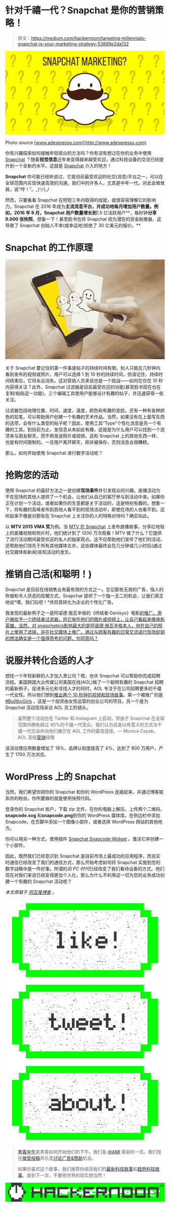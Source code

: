 # 针对千禧一代？Snapchat 是你的营销策略！

> 原文：<https://medium.com/hackernoon/targeting-millennials-snapchat-is-your-marketing-strategy-53889e2da132>

![](img/e4207db27764bd6294a674c358c0562a.png)

Photo source [www.adespresso.com](http://www.adespresso.com)

你有兴趣探索如何接触年轻观众的方法吗？你有没有想过在你的业务中使用 [Snapchat](http://www.snapchat.com/) ？随着**视觉信息**近年来变得越来越受欢迎，通过科技设备的交流已经提升到一个全新的水平。这就是 [Snapchat](https://hackernoon.com/tagged/snapchat) 介入的地方！

**Snapchat** 你可能已经听说过，它是目前最受欢迎的社交(消息)平台之一，可以在全球范围内实现快速高效的沟通。我们中的许多人，尤其是中年一代，对此会耸耸肩，说“哼！”。\_(ツ)_/

然而，只要看看 Snapchat 在短短三年内取得的成就，就很容易理解它的影响力。Snapchat 在 2016 年成为**主流消息平台，并成功地每月增加用户数量。例如，2016 年 9 月，Snapchat 用户数量增长到**1.5 亿活跃用户**，每秒钟**分享 9.000 张快照**。想象一下！甚至脸书也将 Snapchat 视为潜在的资金助推器，这导致了 Snapchat 创始人不幸(或幸运地)拒绝了 30 亿美元的报价。**

# Snapchat 的工作原理

![](img/c3d663b3486566c664eafdc2664e29e4.png)

关于 Snapchat 要记住的第一件事是帖子的持续时间有限。别人只能在几秒钟内看到发布的视频或照片。用户可以选择 1 到 10 秒的持续时间，但请记住，持续时间结束后，它将永远消失。这对营销人员来说也是一个挑战——如何在仅仅 10 秒内获得关注？此外，Snapchat 过滤器是目前最受欢迎的功能(甚至脸书现在也在复制/粘贴这一功能)，三个编辑工具使用户能够设计有趣的帖子，并迅速获得一些关注。

过滤器包括地理位置，时间，速度，温度，颜色和有趣的变脸。还有一种有各种颜色的铅笔，可以帮助用户创建一个有趣的艺术作品。当然，如果没有在上面写东西的选项，会有什么类型的帖子呢？因此，使用工具“Type”个性化消息是另一个有趣的工具。到目前为止，发信息从未如此有趣，这就是为什么用户可以找到一个选项来与朋友聊天，而不用发送照片或视频。这和 Snapchat 上的其他东西一样，也是有时间限制的。一旦用户离开聊天，除非被保存，否则消息会很糟糕。

那么，如何开始使用 Snapchat 进行数字活动呢？

# 抢购您的活动

使用 Snapchat 的最好方法之一是创建**现场事件**并引发观众的兴趣。直播活动为不在现场的其他人提供了一个机会，让他们从自己的客厅参与到活动中来。如果你正在计划一个活动，或者如果你的生意都是关于活动的，这是特别有趣的。想象一下，将有趣的高峰发布到其他人看不到的现场活动中，即使在场的人也看不到。这听起来不像是对那些在 Snapchat 上关注你的人的特殊对待吗？确实如此。

以 **MTV 2015 VMA 奖**为例。当 [MTV 在 Snapchat](http://adage.com/article/media/mtv-expects-lots-snapchatting-vmas-taco-bell/305591/) 上发布直播故事，分享红地毯上的直播视频和照片时，他们统计到了 1200 万次观看！MTV 做了什么？它提供了流行活动期间最受欢迎的名人的独家观点。这不仅帮助他们宣传了他们的活动，还帮助他们领先于所有其他媒体五步，这些媒体最终会在几分钟或几小时后(通过社交媒体和新闻)告知活动的发生。

# 推销自己活(和聪明！)

Snapchat 是目前在线销售业务最有效的方式之一。忘记那些无效的广告，恼人的吹嘘和令人厌恶的炫耀方式。Snapchat 提供了一个独一无二的机会，让我们真正地说*嘿，我们玩吧！*并将其转化为企业的个性化广告。

我发现的最新例子之一是阿诺德·施瓦辛格的《终结者:Genisys》电影[的推广。用户被给予一个终结者过滤器，将它放在他们的图片或视频上，让自己看起来像电影英雄。当然，对 s*napchaters*影响最大的是阿诺德·施瓦辛格本人，他在自己的照片上使用了滤镜，并在社交媒体上推广。通过与顾客有趣的日常交流进行现场促销的想法确实是一个值得思考的问题，你同意吗？](http://www.complex.com/pop-culture/2016/02/arnold-schwarzenegger-snapchat)

# 说服并转化合适的人才

想找一个年轻新鲜的人才加入贵公司？嗯，也许 Snapchat 可以帮助你完成招聘流程。美国跨国大众传媒公司美国在线(AOL)做了一个聪明有趣的 Snapchat 招聘的最新例子。促进多元化和寻找人才的同时，AOL 专注于在公司招聘更多的千禧一代女性。所以他们想到[推出两个 10 秒钟的视频和现场故事](http://www.adweek.com/news/technology/how-aol-used-snapchat-recruitment-tool-millennial-women-171803)。第一个被推广的是 [#BuiltbyGirls](http://www.builtbygirls.com/) ，这是一个投资由女性运营的创业公司的项目。另一个是为 Snapchat 活动现场采访 AOL 员工的镜头。

> 虽然整个活动也在 Twitter 和 Instagram 上启动，但由于 Snapchat 在全球范围内拥有超过 40%的千禧一代受众，我们认为这是以有意义的方式与千禧一代交谈并向他们展示在 AOL 工作的最佳途径。— Monica Cepak，AOL 高级[营销](https://hackernoon.com/tagged/marketing)经理

该活动使应用数量增加了 18%，品牌认知度提高了 4%，达到了 800 万用户，产生了 1700 万次浏览。

# WordPress 上的 Snapchat

当然，我们希望你把你的 Snapchat 和你的 WordPress 连接起来，并通过博客联系你的粉丝。你所要做的就是使用快照代码。

登录你的 Snapchat 账户，下载 zip 文件，在你的电脑上解压，上传两个二维码， **snapcode.svg** 和**snapcode.png**到你的 WordPress 媒体库。在侧边栏中添加 Snapcode，在页脚中添加一个图像小部件，或者选择 WordPress 网站的其他地方。

你可以用另一种方式，使用插件 [Snapchat Snapcode Widget](http://wordpress.org/plugins/pipdig-snapcode-widget/) 。激活它并创建一个小部件。

因此，既然我们已经意识到 Snapchat 是目前市场上最成功的应用程序，而且实时通信已经改变了我们的通信方式，那么开始考虑如何将 Snapchat 实施到您的数字战略中是一件好事。所谓的*后 PC 时代*已经改变了我们看待设备的方式。他们现在对我们来说已经变得更加个人化，那么为什么不利用这一切为您的业务成功创建一个有趣的 Snapchat 活动呢？

*本文原载于* [*阿瓦隆博客*](http://www.avalon.host/blog/targeting-millennials-snapchat-marketing-strategy/) *。*

[![](img/50ef4044ecd4e250b5d50f368b775d38.png)](http://bit.ly/HackernoonFB)[![](img/979d9a46439d5aebbdcdca574e21dc81.png)](https://goo.gl/k7XYbx)[![](img/2930ba6bd2c12218fdbbf7e02c8746ff.png)](https://goo.gl/4ofytp)

> [黑客中午](http://bit.ly/Hackernoon)是黑客如何开始他们的下午。我们是 [@AMI](http://bit.ly/atAMIatAMI) 家庭的一员。我们现在[接受投稿](http://bit.ly/hackernoonsubmission)并乐意[讨论广告&赞助](mailto:partners@amipublications.com)机会。
> 
> 如果你喜欢这个故事，我们推荐你阅读我们的[最新科技故事](http://bit.ly/hackernoonlatestt)和[趋势科技故事](https://hackernoon.com/trending)。直到下一次，不要把世界的现实想当然！

![](img/be0ca55ba73a573dce11effb2ee80d56.png)